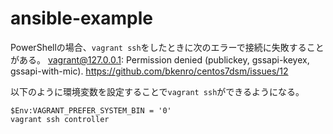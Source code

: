 # ansible-example

PowerShellの場合、`vagrant ssh`をしたときに次のエラーで接続に失敗することがある。
vagrant@127.0.0.1: Permission denied (publickey, gssapi-keyex, gssapi-with-mic).
https://github.com/bkenro/centos7dsm/issues/12

以下のように環境変数を設定することで`vagrant ssh`ができるようになる。
```
$Env:VAGRANT_PREFER_SYSTEM_BIN = '0'
vagrant ssh controller
```
